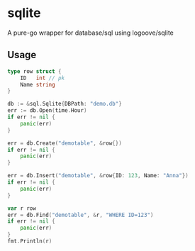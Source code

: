 # sqlite
A pure-go wrapper for database/sql using logoove/sqlite

## Usage

```go
type row struct {
    ID   int // pk
    Name string
}

db := &sql.Sqlite{DBPath: "demo.db"}
err := db.Open(time.Hour)
if err != nil {
    panic(err)
}

err = db.Create("demotable", &row{})
if err != nil {
    panic(err)
}

err = db.Insert("demotable", &row{ID: 123, Name: "Anna"})
if err != nil {
    panic(err)
}

var r row
err = db.Find("demotable", &r, "WHERE ID=123")
if err != nil {
    panic(err)
}
fmt.Println(r)
```
